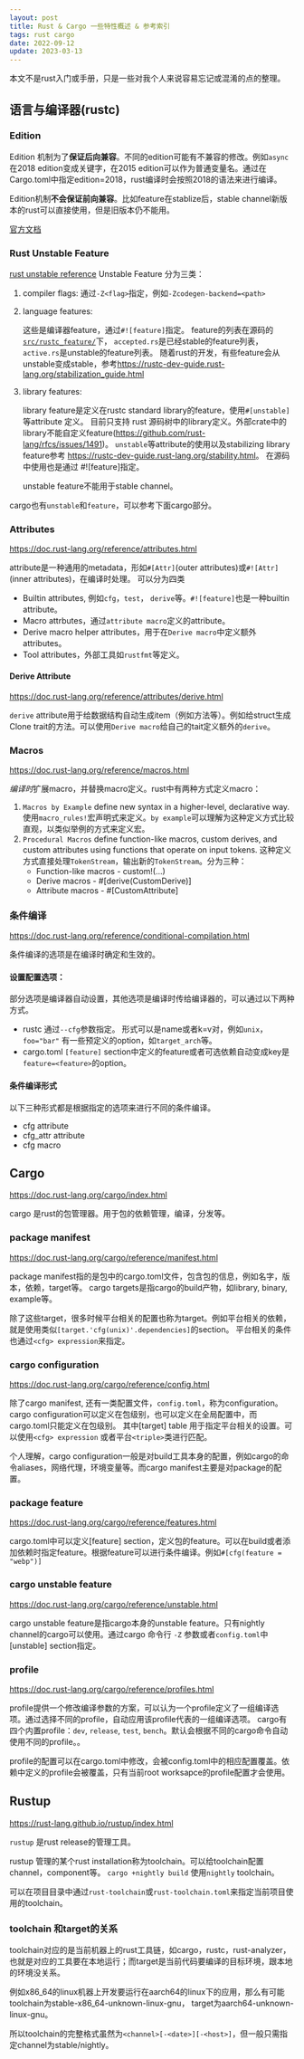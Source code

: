 ```yaml
---
layout: post
title: Rust & Cargo 一些特性概述 & 参考索引
tags: rust cargo
date: 2022-09-12
update: 2023-03-13
---
```


本文不是rust入门或手册，只是一些对我个人来说容易忘记或混淆的点的整理。

## 语言与编译器(rustc)
### Edition
Edition 机制为了**保证后向兼容**。不同的edition可能有不兼容的修改。例如`async`在2018 edition变成关键字，在2015 edition可以作为普通变量名。通过在Cargo.toml中指定edition=2018，rust编译时会按照2018的语法来进行编译。

Edition机制**不会保证前向兼容**。比如feature在stablize后，stable channel新版本的rust可以直接使用，但是旧版本仍不能用。

[官方文档](https://doc.rust-lang.org/edition-guide/editions/index.html)

### Rust Unstable Feature
[rust unstable reference](https://doc.rust-lang.org/beta/unstable-book/)
Unstable Feature 分为三类：
1. compiler flags: 通过`-Z<flag>`指定，例如`-Zcodegen-backend=<path>`

2. language features:

   这些是编译器feature，通过`#![feature]`指定。
   feature的列表在源码的[`src/rustc_feature/`](https://doc.rust-lang.org/nightly/nightly-rustc/src/rustc_feature/)下，
   `accepted.rs`是已经stable的feature列表，`active.rs`是unstable的feature列表。
   随着rust的开发，有些feature会从unstable变成stable，参考<https://rustc-dev-guide.rust-lang.org/stabilization_guide.html>

3. library features:

   library feature是定义在rustc standard library的feature，使用`#[unstable]` 等attribute 定义。
   目前只支持 rust 源码树中的library定义。外部crate中的library不能自定义feature(<https://github.com/rust-lang/rfcs/issues/1491>)。
   `unstable`等attribute的使用以及stabilizing library feature参考 <https://rustc-dev-guide.rust-lang.org/stability.html>。
   在源码中使用也是通过 #![feature]指定。

   unstable feature不能用于stable channel。

cargo也有`unstable`和`feature`，可以参考下面cargo部分。

### Attributes
<https://doc.rust-lang.org/reference/attributes.html>

attribute是一种通用的metadata，形如`#[Attr]`(outer attributes)或`#![Attr]`(inner attributes)，在编译时处理。
可以分为四类
- Builtin attributes, 例如`cfg`，`test`， `derive`等。`#![feature]`也是一种builtin attribute。
- Macro attrbutes，通过`attribute macro`定义的attribute。
- Derive macro helper attributes，用于在`Derive macro`中定义额外attributes。
- Tool attributes，外部工具如`rustfmt`等定义。

#### Derive Attribute
<https://doc.rust-lang.org/reference/attributes/derive.html>

`derive` attribute用于给数据结构自动生成item（例如方法等）。例如给struct生成Clone trait的方法。可以使用`Derive macro`给自己的tait定义额外的`derive`。

### Macros
<https://doc.rust-lang.org/reference/macros.html>

*编译时*扩展macro，并替换macro定义。rust中有两种方式定义macro：
1. `Macros by Example` define new syntax in a higher-level, declarative way.
   使用`macro_rules!`宏声明式来定义。`by example`可以理解为这种定义方式比较直观，以类似举例的方式来定义宏。
2. `Procedural Macros` define function-like macros, custom derives, and custom attributes using functions that operate on input tokens.
   这种定义方式直接处理`TokenStream`，输出新的`TokenStream`。分为三种：
   - Function-like macros - custom!(...)
   - Derive macros - #[derive(CustomDerive)]
   - Attribute macros - #[CustomAttribute]

### 条件编译
<https://doc.rust-lang.org/reference/conditional-compilation.html>

条件编译的选项是在编译时确定和生效的。

#### 设置配置选项：
  部分选项是编译器自动设置，其他选项是编译时传给编译器的，可以通过以下两种方式。
  - rustc 通过`--cfg`参数指定。 形式可以是name或者k=v对，例如`unix`，`foo="bar"`
    有一些预定义的option，如`target_arch`等。
  - cargo.toml `[feature]` section中定义的feature或者可选依赖自动变成key是`feature=<feature>`的option。

#### 条件编译形式
   以下三种形式都是根据指定的选项来进行不同的条件编译。
   - cfg attribute
   - cfg_attr attribute
   - cfg macro

## Cargo
<https://doc.rust-lang.org/cargo/index.html>

cargo 是rust的包管理器。用于包的依赖管理，编译，分发等。

### package manifest
<https://doc.rust-lang.org/cargo/reference/manifest.html>

package manifest指的是包中的cargo.toml文件，包含包的信息，例如名字，版本，依赖，target等。
cargo targets是指cargo的build产物，如library, binary, example等。

除了这些target，很多时候平台相关的配置也称为target。例如平台相关的依赖，就是使用类似`[target.'cfg(unix)'.dependencies]`的section。
平台相关的条件也通过`<cfg> expression`来指定。

### cargo configuration
<https://doc.rust-lang.org/cargo/reference/config.html>

除了cargo manifest, 还有一类配置文件，`config.toml`，称为configuration。cargo configuration可以定义在包级别，也可以定义在全局配置中，而cargo.toml只能定义在包级别。
其中[target] table 用于指定平台相关的设置。可以使用`<cfg> expression` 或者平台`<triple>`类进行匹配。

个人理解，cargo configuration一般是对build工具本身的配置，例如cargo的命令aliases，网络代理，环境变量等。而cargo manifest主要是对package的配置。

### package feature
<https://doc.rust-lang.org/cargo/reference/features.html>

cargo.toml中可以定义[feature] section，定义包的feature。可以在build或者添加依赖时指定feature。根据feature可以进行条件编译。例如`#[cfg(feature = "webp")]`

### cargo unstable feature
<https://doc.rust-lang.org/cargo/reference/unstable.html>

cargo unstable feature是指cargo本身的unstable feature。只有nightly channel的cargo可以使用。通过cargo 命令行 `-Z` 参数或者`config.toml`中[unstable] section指定。

### profile
<https://doc.rust-lang.org/cargo/reference/profiles.html>

profile提供一个修改编译参数的方案，可以认为一个profile定义了一组编译选项。通过选择不同的profile，自动应用该profile代表的一组编译选项。
cargo有四个内置profile：`dev`, `release`, `test`, `bench`。默认会根据不同的cargo命令自动使用不同的profile。。

profile的配置可以在cargo.toml中修改，会被config.toml中的相应配置覆盖。依赖中定义的profile会被覆盖，只有当前root worksapce的profile配置才会使用。

## Rustup
<https://rust-lang.github.io/rustup/index.html>

`rustup` 是rust release的管理工具。

rustup 管理的某个rust installation称为toolchain。可以给toolchain配置channel，component等。
`cargo +nightly build` 使用`nightly` toolchain。

可以在项目目录中通过`rust-toolchain`或`rust-toolchain.toml`来指定当前项目使用的toolchain。

### toolchain 和target的关系
toolchain对应的是当前机器上的rust工具链，如cargo，rustc，rust-analyzer，也就是对应的工具要在本地运行；而target是当前代码要编译的目标环境，跟本地的环境没关系。

例如x86_64的linux机器上开发要运行在aarch64的linux下的应用，那么有可能
toolchain为stable-x86_64-unknown-linux-gnu，
target为aarch64-unknown-linux-gnu。

所以toolchain的完整格式虽然为`<channel>[-<date>][-<host>]`，但一般只需指定channel为stable/nightly。
